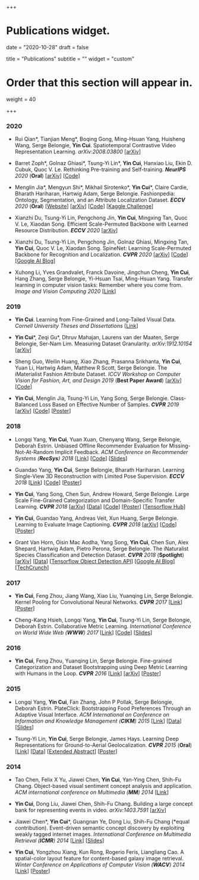 +++
# Publications widget.

date = "2020-10-28"
draft = false

title = "Publications"
subtitle = ""
widget = "custom"

# Order that this section will appear in.
weight = 40

+++
### 2020

- Rui Qian\*, Tianjian Meng\*, Boqing Gong, Ming-Hsuan Yang, Huisheng Wang, Serge Belongie, **Yin Cui**. Spatiotemporal Contrastive Video Representation Learning. _arXiv:2008.03800_ [<a href="https://arxiv.org/abs/2008.03800">arXiv</a>]

- Barret Zoph\*, Golnaz Ghiasi\*, Tsung-Yi Lin\*, **Yin Cui**, Hanxiao Liu, Ekin D. Cubuk, Quoc V. Le. Rethinking Pre-training and Self-training. _**NeurIPS** 2020_ (**Oral**) [<a href="https://arxiv.org/abs/2006.06882">arXiv</a>] [<a href="https://github.com/tensorflow/tpu/tree/master/models/official/detection/projects/self_training">Code</a>]

- Menglin Jia\*, Mengyun Shi\*, Mikhail Sirotenko\*, **Yin Cui**\*, Claire Cardie, Bharath Hariharan, Hartwig Adam, Serge Belongie. Fashionpedia: Ontology, Segmentation, and an Attribute Localization Dataset. _**ECCV** 2020_ (**Oral**) [<a href="https://fashionpedia.github.io/home/index.html">Website</a>] [<a href="https://arxiv.org/abs/2004.12276">arXiv</a>] [<a href="https://github.com/tensorflow/tpu/tree/master/models/official/detection/projects/fashionpedia">Code</a>] [<a href="https://www.kaggle.com/c/imaterialist-fashion-2020-fgvc7">Kaggle Challenge</a>]

- Xianzhi Du, Tsung-Yi Lin, Pengchong Jin, **Yin Cui**, Mingxing Tan, Quoc V. Le, Xiaodan Song. Efficient Scale-Permuted Backbone with Learned Resource Distribution. _**ECCV** 2020_ [<a href="https://arxiv.org/abs/2010.11426">arXiv</a>]

- Xianzhi Du, Tsung-Yi Lin, Pengchong Jin, Golnaz Ghiasi, Mingxing Tan, **Yin Cui**, Quoc V. Le, Xiaodan Song. SpineNet: Learning Scale-Permuted Backbone for Recognition and Localization. _**CVPR** 2020_ [<a href="https://arxiv.org/abs/1912.05027">arXiv</a>] [<a href="https://github.com/tensorflow/tpu/tree/master/models/official/detection">Code</a>] [<a href="https://ai.googleblog.com/2020/06/spinenet-novel-architecture-for-object.html">Google AI Blog</a>]

- Xuhong Li, Yves Grandvalet, Franck Davoine, Jingchun Cheng, **Yin Cui**, Hang Zhang, Serge Belongie, Yi-Hsuan Tsai, Ming-Hsuan Yang. Transfer learning in computer vision tasks: Remember where you come from. _Image and Vision Computing 2020_ [<a href="https://www.sciencedirect.com/science/article/pii/S0262885619304469">Link</a>] 

### 2019

- **Yin Cui**. Learning from Fine-Grained and Long-Tailed Visual Data. _Cornell University Theses and Dissertations_ [<a href="https://doi.org/10.7298/tgyt-3w09">Link</a>]

- **Yin Cui**\*, Zeqi Gu\*, Dhruv Mahajan, Laurens van der Maaten, Serge Belongie, Ser-Nam Lim. Measuring Dataset Granularity. _arXiv:1912.10154_ [<a href="https://arxiv.org/abs/1912.10154">arXiv</a>]

- Sheng Guo, Weilin Huang, Xiao Zhang, Prasanna Srikhanta, **Yin Cui**, Yuan Li, Hartwig Adam, Matthew R Scott, Serge Belongie. The iMaterialist Fashion Attribute Dataset. _ICCV Workshop on Computer Vision for Fashion, Art, and Design 2019_ (**Best Paper Award**) [<a href="https://arxiv.org/abs/1906.05750">arXiv</a>] [<a href="https://github.com/visipedia/imat_fashion_comp">Code</a>]

- **Yin Cui**, Menglin Jia, Tsung-Yi Lin, Yang Song, Serge Belongie. Class-Balanced Loss Based on Effective Number of Samples. _**CVPR** 2019_ [<a href="https://arxiv.org/abs/1901.05555">arXiv</a>] [<a href="https://github.com/richardaecn/class-balanced-loss">Code</a>] [<a href="posters/CVPR19_Class-Balanced.pdf">Poster</a>]

### 2018

- Longqi Yang, **Yin Cui**, Yuan Xuan, Chenyang Wang, Serge Belongie, Deborah Estrin. Unbiased Offline Recommender Evaluation for Missing-Not-At-Random Implicit Feedback. _ACM Conference on Recommender Systems (**RecSys**) 2018_ [<a href="papers/RecSys18.pdf">Link</a>] [<a href="https://github.com/ylongqi/unbiased-offline-recommender-evaluation">Code</a>] [<a href="slides/RecSys18.pdf">Slides</a>]

- Guandao Yang, **Yin Cui**, Serge Belongie, Bharath Hariharan. Learning Single-View 3D Reconstruction with Limited Pose Supervision. _**ECCV** 2018_ [<a href="http://openaccess.thecvf.com/content_ECCV_2018/papers/Guandao_Yang_A_Unified_Framework_ECCV_2018_paper.pdf">Link</a>] [<a href="https://github.com/stevenygd/3d-recon">Code</a>] [<a href="posters/ECCV18_3drecon.pdf">Poster</a>]

- **Yin Cui**, Yang Song, Chen Sun, Andrew Howard, Serge Belongie. Large Scale Fine-Grained Categorization and Domain-Specific Transfer Learning. _**CVPR** 2018_ [<a href="https://arxiv.org/abs/1806.06193">arXiv</a>] [<a href="https://github.com/visipedia/inat_comp/tree/master/2017">Data</a>] [<a href="https://github.com/richardaecn/cvpr18-inaturalist-transfer">Code</a>] [<a href="posters/CVPR18_FGVC.pdf">Poster</a>] [<a href="https://tfhub.dev/google/inaturalist/inception_v3/feature_vector/1">Tensorflow Hub</a>]

- **Yin Cui**, Guandao Yang, Andreas Veit, Xun Huang, Serge Belongie. Learning to Evaluate Image Captioning. _**CVPR** 2018_ [<a href="http://arxiv.org/abs/1806.06422">arXiv</a>] [<a href="https://github.com/richardaecn/cvpr18-caption-eval">Code</a>] [<a href="posters/CVPR18_caption_eval.pdf">Poster</a>]

- Grant Van Horn, Oisin Mac Aodha, Yang Song, **Yin Cui**, Chen Sun, Alex Shepard, Hartwig Adam, Pietro Perona, Serge Belongie. The iNaturalist Species Classification and Detection Dataset. _**CVPR** 2018_ (**Spotlight**) [<a href="https://arxiv.org/abs/1707.06642">arXiv</a>] [<a href="https://github.com/visipedia/inat_comp">Data</a>] [<a href="https://github.com/tensorflow/models/tree/master/research/object_detection#sep-17-2018">Tensorflow Object Detection API</a>] [<a href="https://ai.googleblog.com/2018/03/introducing-inaturalist-2018-challenge.html">Google AI Blog</a>] [<a href="https://techcrunch.com/2018/06/21/species-identifying-ai-gets-a-boost-from-images-snapped-by-citizen-naturalists/">TechCrunch</a>]

### 2017

- **Yin Cui**, Feng Zhou, Jiang Wang, Xiao Liu, Yuanqing Lin, Serge Belongie. Kernel Pooling for Convolutional Neural Networks. _**CVPR** 2017_ [<a href="http://openaccess.thecvf.com/content_cvpr_2017/papers/Cui_Kernel_Pooling_for_CVPR_2017_paper.pdf">Link</a>] [<a href="posters/CVPR17_FGVC.pdf">Poster</a>]

- Cheng-Kang Hsieh, Longqi Yang, **Yin Cui**, Tsung-Yi Lin, Serge Belongie, Deborah Estrin. Collaborative Metric Learning. _International Conference on World Wide Web (**WWW**) 2017_ [<a href="papers/WWW17_CML.pdf">Link</a>] [<a href="https://github.com/changun/CollMetric">Code</a>] [<a href="slides/WWW17_CML.pdf">Slides</a>]

### 2016

- **Yin Cui**, Feng Zhou, Yuanqing Lin, Serge Belongie. Fine-grained Categorization and Dataset Bootstrapping using Deep Metric Learning with Humans in the Loop. _**CVPR** 2016_ [<a href="https://www.cv-foundation.org/openaccess/content_cvpr_2016/papers/Cui_Fine-Grained_Categorization_and_CVPR_2016_paper.pdf">Link</a>] [<a href="https://arxiv.org/abs/1512.05227">arXiv</a>] [<a href="posters/CVPR16_FGVC.pdf">Poster</a>]

### 2015

- Longqi Yang, **Yin Cui**, Fan Zhang, John P Pollak, Serge Belongie, Deborah Estrin. PlateClick: Bootstrapping Food Preferences Through an Adaptive Visual Interface. _ACM International on Conference on Information and Knowledge Management (**CIKM**) 2015_ [<a href="papers/CIKM15_PlateClick.pdf">Link</a>] [<a href="data/recipe9k.zip">Data</a>] [<a href="slides/CIKM15_PlateClick.pdf">Slides</a>]

- Tsung-Yi Lin, **Yin Cui**, Serge Belongie, James Hays. Learning Deep Representations for Ground-to-Aerial Geolocalization. _**CVPR** 2015_ (**Oral**) [<a href="https://www.cv-foundation.org/openaccess/content_cvpr_2015/papers/Lin_Learning_Deep_Representations_2015_CVPR_paper.pdf">Link</a>] [<a href="https://drive.google.com/folderview?id=0B6Udwolfp4WYUkhRYTNneUhXWEU&usp=sharing">Data</a>] [<a href="papers/CVPR15_Geolocalization_Abstract.pdf">Extended Abstract</a>] [<a href="posters/CVPR15_DeepGeo.pdf">Poster</a>]

### 2014

- Tao Chen, Felix X Yu, Jiawei Chen, **Yin Cui**, Yan-Ying Chen, Shih-Fu Chang. Object-based visual sentiment concept analysis and application. _ACM international conference on Multimedia (**MM**) 2014_ [<a href="papers/ACMMM14_VisualSentiment.pdf">Link</a>]

- **Yin Cui**, Dong Liu, Jiawei Chen, Shih-Fu Chang. Building a large concept bank for representing events in video. _arXiv:1403.7591_ [<a href="https://arxiv.org/abs/1403.7591">arXiv</a>] 

- Jiawei Chen\*, **Yin Cui**\*, Guangnan Ye, Dong Liu, Shih-Fu Chang (\*equal contribution). Event-driven semantic concept discovery by exploiting weakly tagged internet images. _International Conference on Multimedia Retrieval (**ICMR**) 2014_ [<a href="papers/ICMR14_FlickrConcept.pdf">Link</a>] [<a href="slides/ICMR14_FlickrConcept.pdf">Slides</a>]

- **Yin Cui**, Yongzhou Xiang, Kun Rong, Rogerio Feris, Liangliang Cao. A spatial-color layout feature for content-based galaxy image retrieval. _Winter Conference on Applications of Computer Vision (**WACV**) 2014_ [<a href="papers/WACV14_Galaxy.pdf">Link</a>] [<a href="posters/WACV14_Galaxy.pdf">Poster</a>]
